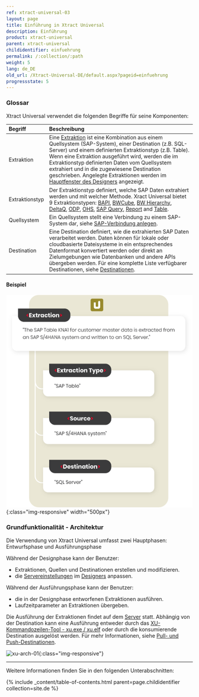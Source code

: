 ```yaml
---
ref: xtract-universal-03
layout: page
title: Einführung in Xtract Universal
description: Einführung
product: xtract-universal
parent: xtract-universal
childidentifier: einfuehrung
permalink: /:collection/:path
weight: 5
lang: de_DE
old_url: /Xtract-Universal-DE/default.aspx?pageid=einfuehrung
progressstate: 5
---
```


### Glossar

Xtract Universal verwendet die folgenden Begriffe für seine Komponenten:

| Begriff | Beschreibung |
|:------------ | :------------ |
| Extraktion | Eine [Extraktion](./erste-schritte/eine-neue-extraktion-anlegen) ist eine Kombination aus einem Quellsystem (SAP-System), einer Destination (z.B. SQL-Server) und einem definierten Extraktionstyp (z.B. Table). Wenn eine Extraktion ausgeführt wird, werden die im Extraktionstyp definierten Daten vom Quellsystem extrahiert und in die zugewiesene Destination geschrieben. Angelegte Extraktionen werden im [Hauptfenster des Designers](./erste-schritte/designer-overview#auflistung-der-extraktionen) angezeigt. <!---<br>![extraction](/img/content/xu/main-window-extractionlist.png){:class="img-responsive"}-->| 
| Extraktionstyp | Der Extraktionstyp definiert, welche SAP Daten extrahiert werden und mit welcher Methode. Xract Universal bietet 9 Extraktionstypen: [BAPI](./bapis-und-funktionsbausteine), [BWCube](./bw-infocubes-und-bex-queries), [BW Hierarchy](./bw-hierarchien), [DeltaQ](./datasource-deltaq), [ODP](./odp), [OHS](./bw-open-hub-services), [SAP Query](./sap-queries), [Report](./report-abap-reports-ansteuern) and [Table](./table). | 
| Quellsystem | Ein Quellsystem stellt eine Verbindung zu einem SAP-System dar, siehe [SAP-Verbindung anlegen](./einfuehrung/sap-verbindungen-anlegen). | 
| Destination | Eine Destination definiert, wie die extrahierten SAP Daten verarbeitet werden. Daten können für lokale oder cloudbasierte Dateisysteme in ein entsprechendes Datenformat konvertiert werden oder direkt an Zielumgebungen wie Datenbanken und andere APIs übergeben werden. Für eine komplette Liste verfügbarer Destinationen, siehe [Destinationen](./destinationen). | 

<!---
| Begriff | Beschreibung |
|:------------ | :------------ |
| Extraktion | Extraktionen sind die Hauptentitäten in Xtract Universal. Eine [Extraktion](./erste-schritte/eine-neue-extraktion-anlegen) ist eine Kombination aus einem Quellsystem (SAP-System), einer Destination (z.B. SQL-Server) und einem definierten Extraktionstyp (z.B. Table). Wenn eine Extraktion ausgeführt wird, werden die Daten, die im Extraktionstyp definiert sind vom Quellsystem extrahiert und in die zugewiesene Destination geschrieben. Eine Extraktion im Designer: ![extraction](/img/content/extraction.png){:class="img-responsive"}| 
| Extraktionstyp | Der Extraktionstyp definiert, welche SAP Daten extrahiert werden und mit welcher Methode. Xract Universal bietet 9 Extraktionstypen: [BAPI](./bapis-und-funktionsbausteine), [BWCube](./bw-infocubes-und-bex-queries), [BW Hierarchy](./bw-hierarchien), [DeltaQ](./datasource-deltaq), [ODP](./odp), [OHS](./bw-open-hub-services), [SAP Query](./sap-queries), [Report](./report-abap-reports-ansteuern) and [Table](./table). | 
| Quellsystem | Ein Quellsystem stellt eine Verbindung zu einem SAP-System dar, siehe [SAP-Verbindung anlegen](./einfuehrung/sap-verbindungen-anlegen). | 
| Destination | Eine Destination definiert, wie die extrahierten SAP Daten verarbeitet werden. Daten können für lokale oder cloudbasierte Dateisysteme in ein entsprechendes Datenformat konvertiert werden oder direkt an Zielumgebungen wie Datenbanken und andere APIs übergeben werden. Für eine komplette Liste verfügbarer Destinationen, siehe [Destinationen](./destinationen). | 
-->

<!---
- **Extraktion:**
Extraktionen sind die Hauptentitäten in Xtract Universal. 
Eine [Extraktion](./erste-schritte/eine-neue-extraktion-anlegen) ist eine Kombination aus einem Quellsystem (SAP-System), einer Destination (z.B. SQL-Server) und einem definierten Extraktionstyp (z.B. Table). 
Wenn eine Extraktion ausgeführt wird, werden die Daten, die im Extraktionstyp definiert sind vom Quellsystem extrahiert und in die zugewiesene Destination geschrieben. 
Eine Extraktion im Designer: <br>
![extraction](/img/content/extraction2.png){:class="img-responsive"}
- **Extraktionstyp:**
Der Extraktionstyp definiert, welche SAP Daten extrahiert werden und mit welcher Methode. 
Xract Universal bietet 9 Extraktionstypen: [BAPI](./bapis-und-funktionsbausteine), [BWCube](./bw-infocubes-und-bex-queries), [BW Hierarchy](./bw-hierarchien), [DeltaQ](./datasource-deltaq), [ODP](./odp), [OHS](./bw-open-hub-services), [SAP Query](./sap-queries), [Report](./report-abap-reports-ansteuern) and [Table](./table).
- **Quellsystem:**
Ein Quellsystem stellt eine Verbindung zu einem SAP-System dar, siehe [SAP-Verbindung anlegen](./einfuehrung/sap-verbindungen-anlegen).
- **Destination:**
Eine Destination definiert, wie die extrahierten SAP Daten verarbeitet werden. 
Daten können für lokale oder cloudbasierte Dateisysteme in ein entsprechendes Datenformat konvertiert werden oder direkt an Zielumgebungen wie Datenbanken und andere APIs übergeben werden. 
Für eine komplette Liste verfügbarer Destinationen, siehe [Destinationen](./destinationen).  
-->

#### Beispiel
![glossary](/img/content/glossary-example.png){:class="img-responsive" width="500px"}


### Grundfunktionalität - Architektur

Die Verwendung von Xtract Universal umfasst zwei Hauptphasen: Entwurfsphase und Ausführungsphase

Während der Designphase kann der Benutzer:
- Extraktionen, Quellen und Destinationen erstellen und modifizieren.
- die [Servereinstellungen](./server/server_einstellungen) im [Designers](./erste-schritte/designer-overview) anpassen. 

Während der Ausführungsphase kann der Benutzer:
- die in der Designphase entworfenen Extraktionen ausführen. 
- Laufzeitparameter an Extraktionen übergeben.

Die Ausführung der Extraktionen findet auf dem [Server](./server) statt. 
Abhängig von der Destination kann eine Ausführung entweder durch das [XU-Kommandozeilen-Tool - xu.exe / xu.elf](./extraktionen-ausfuehren-und-einplanen/call-via-commandline) oder durch die konsumierende Destination ausgelöst werden. 
Für mehr Informationen, siehe [Pull- und Push-Destinationen](./destinationen#pull--und-push-destinationen). 

![xu-arch-01](/img/content/xu/xu-arch-01.png){:class="img-responsive"}

****

Weitere Informationen finden Sie in den folgenden Unterabschnitten:

{% include _content/table-of-contents.html parent=page.childidentifier collection=site.de %}
